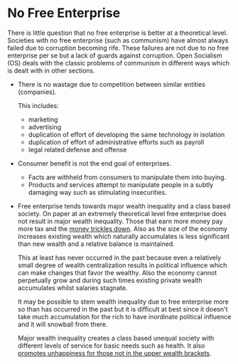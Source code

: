 # No Free Enterprise

There is little question that no free enterprise is better at a theoretical level. Societies with no free enterprise (such as communism) have almost always failed due to corruption becoming rife. These failures are not due to no free enterprise per se but a lack of guards against corruption. Open Socialism (OS) deals with the classic problems of communism in different ways which is dealt with in other sections.

* There is no wastage due to competition between similar entities (companies).

  This includes:
  * marketing
  * advertising
  * duplication of effort of developing the same technology in isolation
  * duplication of effort of administrative efforts such as payroll
  * legal related defense and offense

* Consumer benefit is not the end goal of enterprises.
  * Facts are withheld from consumers to manipulate them into buying.
  * Products and services attempt to manipulate people in a subtly damaging way such as stimulating insecurities.

* Free enterprise tends towards major wealth inequality and a class based society. On paper at an extremely theoretical level free enterprise does not result in major wealth inequality. Those that earn more money pay more tax and the [money trickles down](https://en.wikipedia.org/wiki/Trickle-down_economics). Also as the size of the economy increases existing wealth which naturally accumulates is less significant than new wealth and a relative balance is maintained.

  This at least has never occurred in the past because even a relatively small degree of wealth centralization results in political influence which can make changes that favor the wealthy. Also the economy cannot perpetually grow and during such times existing private wealth accumulates whilst salaries stagnate.

  It may be possible to stem wealth inequality due to free enterprise more so than has occurred in the past but it is difficult at best since it doesn't take much accumulation for the rich to have inordinate political influence and it will snowball from there.

  Major wealth inequality creates a class based unequal society with different levels of service for basic needs such as health. It also [promotes unhappiness for those not in the upper wealth brackets](http://www.psychologicalscience.org/index.php/news/releases/income-disparity-makes-people-unhappy.html).
